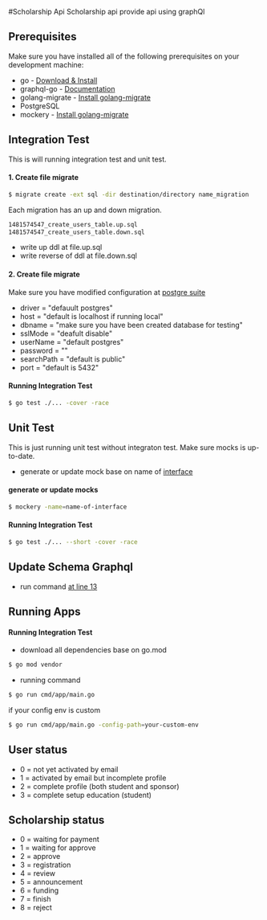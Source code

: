 #Scholarship Api
Scholarship api provide api using graphQl

## Prerequisites
Make sure you have installed all of the following prerequisites on your development machine:
* go - [Download & Install](https://go.dev/dl/)
* graphql-go - [Documentation](https://github.com/graph-gophers/graphql-go)
* golang-migrate - [Install golang-migrate](https://github.com/golang-migrate/migrate)
* PostgreSQL
* mockery - [Install golang-migrate](https://github.com/vektra/mockery)


## Integration Test
This is will running integration test and unit test.
#### 1. Create file migrate
```bash
$ migrate create -ext sql -dir destination/directory name_migration
```

Each migration has an up and down migration.
```bash
1481574547_create_users_table.up.sql
1481574547_create_users_table.down.sql
```
* write up ddl at file.up.sql
* write reverse of ddl at file.down.sql

#### 2. Create file migrate
Make sure you have modified configuration at [postgre suite](./internal/postgresql/postgre_suite.go)
* driver     = "defauult postgres"
* host       = "default is localhost if running local"
* dbname     = "make sure you have been created database for testing"
* sslMode    = "deafult disable"
* userName   = "default postgres"
* password   = ""
* searchPath = "default is public"
* port       = "default is 5432"


#### Running Integration Test
```bash
$ go test ./... -cover -race
```

## Unit Test
This is just running unit test without integraton test. Make sure mocks is up-to-date.
* generate or update mock base on name of [interface](./contract.go)
#### generate or update mocks
```bash
$ mockery -name=name-of-interface
```
#### Running Integration Test
```bash
$ go test ./... --short -cover -race
```

## Update Schema Graphql
* run command [at line 13](./internal/graphql/schema/schema.go)


## Running Apps
#### Running Integration Test
* download all dependencies base on go.mod
```bash
$ go mod vendor
```
* running command
```bash
$ go run cmd/app/main.go
```

if your config env is custom
```bash
$ go run cmd/app/main.go -config-path=your-custom-env
```

## User status
- 0 = not yet activated by email
- 1 = activated by email but incomplete profile
- 2 = complete profile (both student and sponsor)
- 3 = complete setup education (student)

## Scholarship status
- 0 = waiting for payment
- 1 = waiting for approve
- 2 = approve
- 3 = registration
- 4 = review
- 5 = announcement
- 6 = funding
- 7 = finish
- 8 = reject

